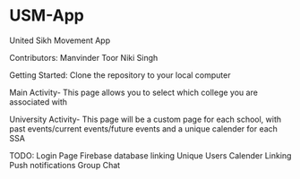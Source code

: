 # USM-App
United Sikh Movement App

Contributors:
Manvinder Toor
Niki Singh

Getting Started:
Clone the repository to your local computer

Main Activity-
 This page allows you to select which college you are associated with

University Activity-
  This page will be a custom page for each school, with past events/current events/future events and a unique calender for each SSA
  
TODO:
Login Page
Firebase database linking
Unique Users
Calender Linking
Push notifications
Group Chat
